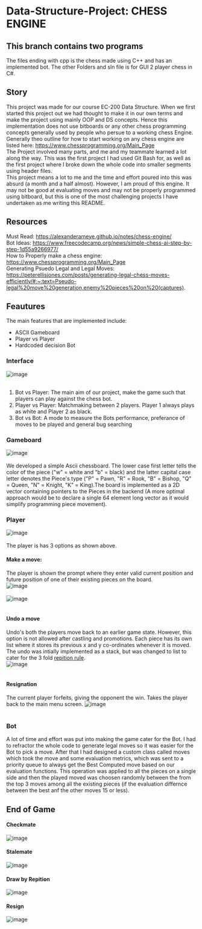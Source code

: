 # Data-Structure-Project: CHESS ENGINE
## This branch contains two programs
The files ending with cpp is the chess made using C++ and has an implemented bot. The other Folders and sln file is for GUI 2 player chess in C#.
## Story</br>
This project was made for our course EC-200 Data Structure. When we first started this project out we had thought to make it in our own terms and make the project using mainly OOP and DS concepts. Hence this implementation does not use bitboards or any other chess programming concepts generally used by people who persue to a working chess Engine. Generally theo outline for how to start working on any chess engine are listed here: https://www.chessprogramming.org/Main_Page </br>
The Project involved many parts, and me and my teammate learned a lot along the way. This was the first project I had used Git Bash for, as well as the first project where I broke down the whole code into smaller segments using header files.</br>
This project means a lot to me and the time and effort poured into this was absurd (a month and a half almost). However, I am proud of this engine. It may not be good at evaluating moves and may not be properly programmed using bitboard, but this is one of the most challenging projects I have undertaken as me writing this README.</br>

## Resources</br>
Must Read: https://alexanderameye.github.io/notes/chess-engine/</br>
Bot Ideas: https://www.freecodecamp.org/news/simple-chess-ai-step-by-step-1d55a9266977/</br>
How to Properly make a chess engine: https://www.chessprogramming.org/Main_Page</br>
Generating Psuedo Legal and Legal Moves: https://peterellisjones.com/posts/generating-legal-chess-moves-efficiently/#:~:text=Pseudo-legal%20move%20generation,enemy%20pieces%20on%20(captures). </br>

## Feautures</br>
The main features that are implemented include:</br>
<ul>
  <li>ASCII Gameboard</li>
  <li>Player vs Player</li>
  <li>Hardcoded decision Bot</li>
</ul>

### Interface </br>
![image](https://github.com/SyedMIrtazaHyder/Data-Structure-Project/assets/111231209/578d2ef0-8681-41fc-87d6-35f603108c59)</br>
</br>
<ol>
  <li>Bot vs Player: The main aim of our project, make the game such that players can play against the chess bot.</li>
  <li>Player vs Player: Matchmaking between 2 players. Player 1 always plays as white and Player 2 as black.</li>
  <li>Bot vs Bot: A mode to measure the Bots performance, preferance of moves to be played and general bug searching</li>
</ol>

### Gameboard</br>
![image](https://github.com/SyedMIrtazaHyder/Data-Structure-Project/assets/111231209/eff8badb-1471-4e6b-aa82-c1955a2f71ba)</br>
</br>
We developed a simple Ascii chessboard. The lower case first letter tells the color of the piece ("w" = white and "b" = black) and the latter capital case letter denotes the Piece's type ("P" = Pawn, "R" = Rook, "B" = Bishop, "Q" = Queen, "N" = Knight, "K" = King).The board is implemented as a 2D vector containing pointers to the Pieces in the backend (A more optimal approach would be to declare a single 64 element long vector as it would simplify programming piece movement).

### Player</br>
![image](https://github.com/SyedMIrtazaHyder/Data-Structure-Project/assets/111231209/ebb93289-c5ab-439f-9d82-f29a944c7d91)</br>
</br>
The player is has 3 options as shown above.</br>

#### Make a move:
The player is shown the prompt where they enter valid current position and future position of one of their existing pieces on the board.</br>
![image](https://github.com/SyedMIrtazaHyder/Data-Structure-Project/assets/111231209/d70ae5d9-e5e3-47a3-98dd-69d24169b03c)</br>
</br>
![image](https://github.com/SyedMIrtazaHyder/Data-Structure-Project/assets/111231209/b0ea33e0-bb92-46c9-a671-8c594479943c)</br>
</br>
#### Undo a move
Undo's both the players move back to an earlier game state. However, this option is not allowed after castling and promotions. Each piece has its own list where it stores its previous x and y co-ordinates whenever it is moved. The undo was intially implemented as a stack, but was changed to list to cater for the 3 fold <a href = "https://www.chess.com/terms/threefold-repetition-chess">repition rule</a>.</br>
![image](https://github.com/SyedMIrtazaHyder/Data-Structure-Project/assets/111231209/9458b097-7416-40b2-b12e-bc4fc9ffe066)</br>
</br>

#### Resignation
The current player forfeits, giving the opponent the win. Takes the player back to the main menu screen.
![image](https://github.com/SyedMIrtazaHyder/Data-Structure-Project/assets/111231209/29cdd0ac-ced3-4aef-bca1-c3d4e369cdb0)</br>
</br>

### Bot</br>
A lot of time and effort was put into making the game cater for the Bot. I had to refractor the whole code to generate legal moves so it was easier for the Bot to pick a move. After that I had designed a custom class called moves which took the move and some evaluation metrics, which was sent to a priority queue to always get the Best Computed move based on our evaluation functions. This operation was applied to all the pieces on a single side and then the played moved was choosen randomly between the from the top 3 moves among all the existing pieces (if the evaluation differnce between the best anf the other moves  15 or less).

## End of Game</br>
#### Checkmate</br>
![image](https://github.com/SyedMIrtazaHyder/Data-Structure-Project/assets/111231209/613dfcc5-c11e-4dd6-adfa-1aae8bebc6ed)</br>
#### Stalemate</br>
![image](https://github.com/SyedMIrtazaHyder/Data-Structure-Project/assets/111231209/b56cc5b5-21d2-4f70-a4ac-a2dd6990093c)</br>

#### Draw by Repition</br>
![image](https://github.com/SyedMIrtazaHyder/Data-Structure-Project/assets/111231209/d775ad13-0020-4d0e-ad7c-a006652a2fb6)</br>

#### Resign</br>
![image](https://github.com/SyedMIrtazaHyder/Data-Structure-Project/assets/111231209/54cf75da-82c4-491e-8a95-ce1483ef9f51)</br>

